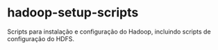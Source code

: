# hadoop-setup-scripts
Scripts para instalação e configuração do Hadoop, incluindo scripts de configuração do HDFS.
